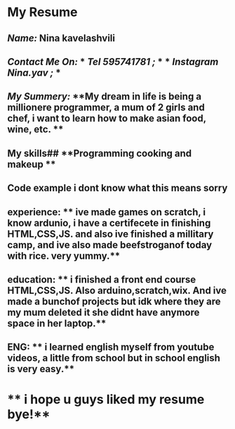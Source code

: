 # My Resume
## ***Name:*** Nina kavelashvili

## ***Contact Me On:*** * *Tel 595741781 ;* * * *Instagram Nina.yav ;* *
## ***My Summery:*** **My dream in life is being a millionere programmer, a mum of 2 girls and chef, i want to learn how to make asian food, wine, etc.  **
## My skills## **Programming cooking and makeup **
## Code example i dont know what this means sorry
## experience: ** ive made games on scratch, i know ardunio, i have a certifecete in finishing HTML,CSS,JS. and also ive finished a millitary camp, and ive also made beefstroganof today with rice. very yummy.**
## education: ** i finished a front end course HTML,CSS,JS. Also arduino,scratch,wix. And ive made a bunchof projects but idk where they are my mum deleted it she didnt have anymore space in her laptop.**
## ENG: ** i learned english myself from youtube videos, a little from school but in school english is very easy.** 
# ** i hope u guys liked my resume bye!**

